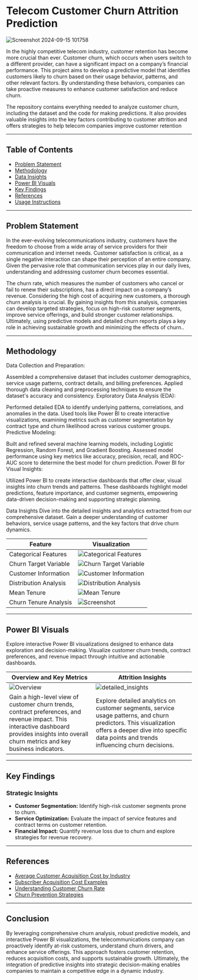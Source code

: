 # Telecom Customer Churn Attrition Prediction

![Screenshot 2024-09-15 101758](https://github.com/user-attachments/assets/b0b6dfaf-2cff-473d-a3e3-9c01c67e584b)


In the highly competitive telecom industry, customer retention has become more crucial than ever. Customer churn, which occurs when users switch to a different provider, can have a significant impact on a company’s financial performance. This project aims to develop a predictive model that identifies customers likely to churn based on their usage behavior, patterns, and other relevant factors. By understanding these behaviors, companies can take proactive measures to enhance customer satisfaction and reduce churn.

The repository contains everything needed to analyze customer churn, including the dataset and the code for making predictions. It also provides valuable insights into the key factors contributing to customer attrition and offers strategies to help telecom companies improve customer retention

---

## Table of Contents
- [Problem Statement](#problem-statement)
- [Methodology](#methodology)
- [Data Insights](#data-insights)
- [Power BI Visuals](#power-bi-visuals)
- [Key Findings](#key-findings)
- [References](#references)
- [Usage Instructions](#usage-instructions)

---

## Problem Statement

In the ever-evolving telecommunications industry, customers have the freedom to choose from a wide array of service providers for their communication and internet needs. Customer satisfaction is critical, as a single negative interaction can shape their perception of an entire company. Given the pervasive role that communication services play in our daily lives, understanding and addressing customer churn becomes essential.

The churn rate, which measures the number of customers who cancel or fail to renew their subscriptions, has a direct impact on a company’s revenue. Considering the high cost of acquiring new customers, a thorough churn analysis is crucial. By gaining insights from this analysis, companies can develop targeted strategies, focus on high-risk customer segments, improve service offerings, and build stronger customer relationships. Ultimately, using predictive models and detailed churn reports plays a key role in achieving sustainable growth and minimizing the effects of churn..

---

## Methodology

Data Collection and Preparation:

Assembled a comprehensive dataset that includes customer demographics, service usage patterns, contract details, and billing preferences.
Applied thorough data cleaning and preprocessing techniques to ensure the dataset's accuracy and consistency.
Exploratory Data Analysis (EDA):

Performed detailed EDA to identify underlying patterns, correlations, and anomalies in the data.
Used tools like Power BI to create interactive visualizations, examining metrics such as customer segmentation by contract type and churn likelihood across various customer groups.
Predictive Modeling:

Built and refined several machine learning models, including Logistic Regression, Random Forest, and Gradient Boosting.
Assessed model performance using key metrics like accuracy, precision, recall, and ROC-AUC score to determine the best model for churn prediction.
Power BI for Visual Insights:

Utilized Power BI to create interactive dashboards that offer clear, visual insights into churn trends and patterns. These dashboards highlight model predictions, feature importance, and customer segments, empowering data-driven decision-making and supporting strategic planning.

Data Insights
Dive into the detailed insights and analytics extracted from our comprehensive dataset. Gain a deeper understanding of customer behaviors, service usage patterns, and the key factors that drive churn dynamics.

| Feature                                      | Visualization                                                                                       |
|----------------------------------------------|-----------------------------------------------------------------------------------------------------|
| Categorical Features                         | ![Categorical Features](https://github.com/virajbhutada/Telecom-Customer-Churn-Prediction/assets/143819712/ce2e270e-2118-41b5-8207-1fccd2e98982)   |
| Churn Target Variable                        | ![Churn Target Variable](https://github.com/virajbhutada/Telecom-Customer-Churn-Prediction/assets/143819712/681e2805-d61e-4d56-be55-fa0495a5bfd5)  |
| Customer Information                         | ![Customer Information](https://github.com/virajbhutada/Telecom-Customer-Churn-Prediction/assets/143819712/234d902f-f514-4d2f-b28a-6d5813c67909)   |
| Distribution Analysis                        | ![Distribution Analysis](https://github.com/virajbhutada/Telecom-Customer-Churn-Prediction/assets/143819712/e72dbd50-9c94-4c44-bf89-1b3baa090a64)   |
| Mean Tenure                                  | ![Mean Tenure](https://github.com/virajbhutada/Telecom-Customer-Churn-Prediction/assets/143819712/0f8feb7e-d723-4061-beb6-62275d6a54b9)         |
| Churn Tenure Analysis                        | ![Screenshot](https://github.com/virajbhutada/Telecom-Customer-Churn-Prediction/assets/143819712/5942dbb4-47c7-467e-a075-14dc47ca7572)          |


---

## Power BI Visuals

Explore interactive Power BI visualizations designed to enhance data exploration and decision-making. Visualize customer churn trends, contract preferences, and revenue impact through intuitive and actionable dashboards.

| Overview and Key Metrics | Attrition Insights |
|---------------|-------------|
| ![Overview](https://github.com/virajbhutada/Telecom-Customer-Churn-Prediction/assets/143819712/18855f1b-fefe-4317-bede-fb8219d67e9f) | ![detailed_insights](https://github.com/virajbhutada/Telecom-Customer-Churn-Prediction/assets/143819712/7c068b03-4cdb-4659-b3e3-c15dc481cd59) |
| Gain a high-level view of customer churn trends, contract preferences, and revenue impact. This interactive dashboard provides insights into overall churn metrics and key business indicators. | Explore detailed analytics on customer segments, service usage patterns, and churn predictors. This visualization offers a deeper dive into specific data points and trends influencing churn decisions. |



---

## Key Findings

### Strategic Insights

- **Customer Segmentation:** Identify high-risk customer segments prone to churn.
- **Service Optimization:** Evaluate the impact of service features and contract terms on customer retention.
- **Financial Impact:** Quantify revenue loss due to churn and explore strategies for revenue recovery.


---

## References

- [Average Customer Acquisition Cost by Industry](https://hockeystack.com/blog/average-customer-acquisition-cost-by-industry/)
- [Subscriber Acquisition Cost Examples](https://www.klipfolio.com/resources/kpi-examples/call-center/subscriber-acquisition-cost)
- [Understanding Customer Churn Rate](https://www.zendesk.com/in/blog/customer-churn-rate/#georedirect)
- [Churn Prevention Strategies](https://www.profitwell.com/customer-churn/churn-prevention)

---

   




## Conclusion
By leveraging comprehensive churn analysis, robust predictive models, and interactive Power BI visualizations, the telecommunications company can proactively identify at-risk customers, understand churn drivers, and enhance service offerings. This approach fosters customer retention, reduces acquisition costs, and supports sustainable growth. Ultimately, the integration of predictive insights into strategic decision-making enables companies to maintain a competitive edge in a dynamic industry.
